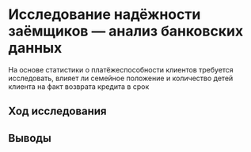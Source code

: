 # Исследование надёжности заёмщиков — анализ банковских данных

На основе статистики о платёжеспособности клиентов требуется исследовать, влияет ли семейное положение и количество детей клиента на факт возврата кредита в срок

## Ход исследования

## Выводы
